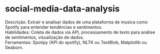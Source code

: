 # social-media-data-analysis

Descrição: Extrair e analisar dados de uma plataforma de musica como Spotify para entender tendências e sentimentos.  
Habilidades: Coleta de dados via API, processamento de texto para análise de sentimentos, visualização de dados.  
Ferramentas: Spotipy (API do spotify), NLTK ou TextBlob, Matplotlib ou Seaborn.
